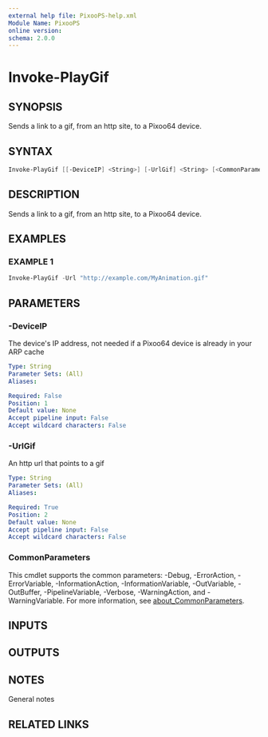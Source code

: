 ```yaml
---
external help file: PixooPS-help.xml
Module Name: PixooPS
online version:
schema: 2.0.0
---
```


# Invoke-PlayGif

## SYNOPSIS

Sends a link to a gif, from an http site, to a Pixoo64 device.

## SYNTAX

```powershell
Invoke-PlayGif [[-DeviceIP] <String>] [-UrlGif] <String> [<CommonParameters>]
```

## DESCRIPTION

Sends a link to a gif, from an http site, to a Pixoo64 device.

## EXAMPLES

### EXAMPLE 1

```powershell
Invoke-PlayGif -Url "http://example.com/MyAnimation.gif"
```

## PARAMETERS

### -DeviceIP

The device's IP address, not needed if a Pixoo64 device is already in your ARP cache

```yaml
Type: String
Parameter Sets: (All)
Aliases:

Required: False
Position: 1
Default value: None
Accept pipeline input: False
Accept wildcard characters: False
```

### -UrlGif

An http url that points to a gif

```yaml
Type: String
Parameter Sets: (All)
Aliases:

Required: True
Position: 2
Default value: None
Accept pipeline input: False
Accept wildcard characters: False
```

### CommonParameters

This cmdlet supports the common parameters: -Debug, -ErrorAction, -ErrorVariable, -InformationAction, -InformationVariable, -OutVariable, -OutBuffer, -PipelineVariable, -Verbose, -WarningAction, and -WarningVariable. For more information, see [about_CommonParameters](http://go.microsoft.com/fwlink/?LinkID=113216).

## INPUTS

## OUTPUTS

## NOTES

General notes

## RELATED LINKS
